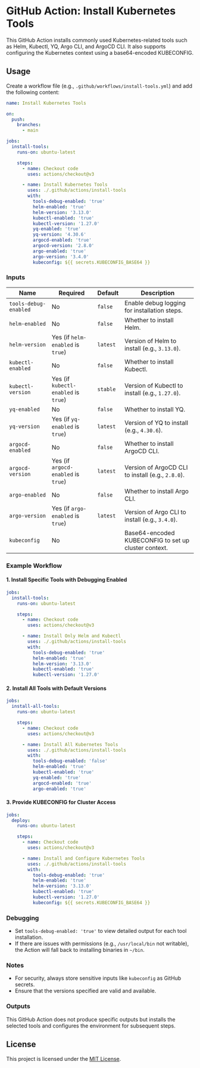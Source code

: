 # GitHub Action: Install Kubernetes Tools

This GitHub Action installs commonly used Kubernetes-related tools such as Helm, Kubectl, YQ, Argo CLI, and ArgoCD CLI. It also supports configuring the Kubernetes context using a base64-encoded KUBECONFIG.

## Usage

Create a workflow file (e.g., `.github/workflows/install-tools.yml`) and add the following content:

```yaml
name: Install Kubernetes Tools

on:
  push:
    branches:
      - main

jobs:
  install-tools:
    runs-on: ubuntu-latest

    steps:
      - name: Checkout code
        uses: actions/checkout@v3

      - name: Install Kubernetes Tools
        uses: ./.github/actions/install-tools
        with:
          tools-debug-enabled: 'true'
          helm-enabled: 'true'
          helm-version: '3.13.0'
          kubectl-enabled: 'true'
          kubectl-version: '1.27.0'
          yq-enabled: 'true'
          yq-version: '4.30.6'
          argocd-enabled: 'true'
          argocd-version: '2.8.0'
          argo-enabled: 'true'
          argo-version: '3.4.0'
          kubeconfig: ${{ secrets.KUBECONFIG_BASE64 }}
```

### Inputs

| Name                | Required | Default | Description |
| ------------------- | -------- | ------- | ----------- |
| `tools-debug-enabled` | No       | `false` | Enable debug logging for installation steps. |
| `helm-enabled`      | No       | `false` | Whether to install Helm. |
| `helm-version`      | Yes (if `helm-enabled` is `true`) | `latest` | Version of Helm to install (e.g., `3.13.0`). |
| `kubectl-enabled`   | No       | `false` | Whether to install Kubectl. |
| `kubectl-version`   | Yes (if `kubectl-enabled` is `true`) | `stable` | Version of Kubectl to install (e.g., `1.27.0`). |
| `yq-enabled`        | No       | `false` | Whether to install YQ. |
| `yq-version`        | Yes (if `yq-enabled` is `true`) | `latest` | Version of YQ to install (e.g., `4.30.6`). |
| `argocd-enabled`    | No       | `false` | Whether to install ArgoCD CLI. |
| `argocd-version`    | Yes (if `argocd-enabled` is `true`) | `latest` | Version of ArgoCD CLI to install (e.g., `2.8.0`). |
| `argo-enabled`      | No       | `false` | Whether to install Argo CLI. |
| `argo-version`      | Yes (if `argo-enabled` is `true`) | `latest` | Version of Argo CLI to install (e.g., `3.4.0`). |
| `kubeconfig`        | No       |         | Base64-encoded KUBECONFIG to set up cluster context. |

### Example Workflow

#### 1. Install Specific Tools with Debugging Enabled
```yaml
jobs:
  install-tools:
    runs-on: ubuntu-latest

    steps:
      - name: Checkout code
        uses: actions/checkout@v3

      - name: Install Only Helm and Kubectl
        uses: ./.github/actions/install-tools
        with:
          tools-debug-enabled: 'true'
          helm-enabled: 'true'
          helm-version: '3.13.0'
          kubectl-enabled: 'true'
          kubectl-version: '1.27.0'
```

#### 2. Install All Tools with Default Versions
```yaml
jobs:
  install-all-tools:
    runs-on: ubuntu-latest

    steps:
      - name: Checkout code
        uses: actions/checkout@v3

      - name: Install All Kubernetes Tools
        uses: ./.github/actions/install-tools
        with:
          tools-debug-enabled: 'false'
          helm-enabled: 'true'
          kubectl-enabled: 'true'
          yq-enabled: 'true'
          argocd-enabled: 'true'
          argo-enabled: 'true'
```

#### 3. Provide KUBECONFIG for Cluster Access
```yaml
jobs:
  deploy:
    runs-on: ubuntu-latest

    steps:
      - name: Checkout code
        uses: actions/checkout@v3

      - name: Install and Configure Kubernetes Tools
        uses: ./.github/actions/install-tools
        with:
          tools-debug-enabled: 'true'
          helm-enabled: 'true'
          helm-version: '3.13.0'
          kubectl-enabled: 'true'
          kubectl-version: '1.27.0'
          kubeconfig: ${{ secrets.KUBECONFIG_BASE64 }}
```

### Debugging
- Set `tools-debug-enabled: 'true'` to view detailed output for each tool installation.
- If there are issues with permissions (e.g., `/usr/local/bin` not writable), the Action will fall back to installing binaries in `~/bin`.

### Notes
- For security, always store sensitive inputs like `kubeconfig` as GitHub secrets.
- Ensure that the versions specified are valid and available.

### Outputs
This GitHub Action does not produce specific outputs but installs the selected tools and configures the environment for subsequent steps.

## License
This project is licensed under the [MIT License](LICENSE).

